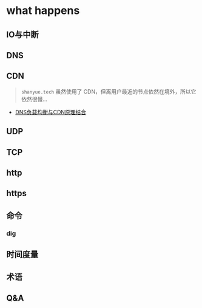 # what happens

## IO与中断

## DNS

## CDN

> `shanyue.tech` 虽然使用了 CDN，但离用户最近的节点依然在境外，所以它依然很慢...

+ [DNS负载均衡与CDN原理结合](https://www.jianshu.com/p/05eb8365ab5f)

## UDP

## TCP

## http

## https

## 

## 命令

### dig

## 时间度量

## 术语

## Q&A
